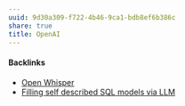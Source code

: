 ```yaml
---
uuid: 9d30a309-f722-4b46-9ca1-bdb8ef6b386c
share: true
title: OpenAI
---
```

#### Backlinks

* [Open Whisper](/c617873e-4469-45e8-90fc-3fc280207ae5)
* [Filling self described SQL models via LLM](/e4fc5bd8-2c30-4f24-81e7-53fd8c6ef977)